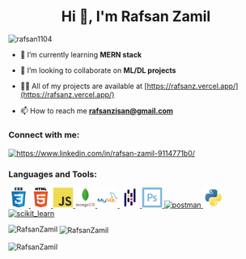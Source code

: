 <h1 align="center">Hi 👋, I'm Rafsan Zamil</h1>
<p align="left"> <img src="https://komarev.com/ghpvc/?username=rafsan1104&label=Profile%20views&color=0e75b6&style=flat" alt="rafsan1104" /> </p>

- 🌱 I’m currently learning **MERN stack**

- 👯 I’m looking to collaborate on **ML/DL projects**

- 👨‍💻 All of my projects are available at [https://rafsanz.vercel.app/](https://rafsanz.vercel.app/)

- 📫 How to reach me **rafsanzisan@gmail.com**

<h3 align="left">Connect with me:</h3>
<p align="left">
<a href="https://www.linkedin.com/in/rafsan-zamil-9114771b0/" target="blank"><img align="center" src="https://raw.githubusercontent.com/rahuldkjain/github-profile-readme-generator/master/src/images/icons/Social/linked-in-alt.svg" alt="https://www.linkedin.com/in/rafsan-zamil-9114771b0/" height="30" width="40" /></a>
</p>

<h3 align="left">Languages and Tools:</h3>
<p align="left"> <a href="https://www.w3schools.com/css/" target="_blank" rel="noreferrer"> <img src="https://raw.githubusercontent.com/devicons/devicon/master/icons/css3/css3-original-wordmark.svg" alt="css3" width="40" height="40"/> </a> <a href="https://www.w3.org/html/" target="_blank" rel="noreferrer"> <img src="https://raw.githubusercontent.com/devicons/devicon/master/icons/html5/html5-original-wordmark.svg" alt="html5" width="40" height="40"/> </a> <a href="https://developer.mozilla.org/en-US/docs/Web/JavaScript" target="_blank" rel="noreferrer"> <img src="https://raw.githubusercontent.com/devicons/devicon/master/icons/javascript/javascript-original.svg" alt="javascript" width="40" height="40"/> </a> <a href="https://www.mongodb.com/" target="_blank" rel="noreferrer"> <img src="https://raw.githubusercontent.com/devicons/devicon/master/icons/mongodb/mongodb-original-wordmark.svg" alt="mongodb" width="40" height="40"/> </a> <a href="https://www.mysql.com/" target="_blank" rel="noreferrer"> <img src="https://raw.githubusercontent.com/devicons/devicon/master/icons/mysql/mysql-original-wordmark.svg" alt="mysql" width="40" height="40"/> </a> <a href="https://pandas.pydata.org/" target="_blank" rel="noreferrer"> <img src="https://raw.githubusercontent.com/devicons/devicon/2ae2a900d2f041da66e950e4d48052658d850630/icons/pandas/pandas-original.svg" alt="pandas" width="40" height="40"/> </a> <a href="https://www.photoshop.com/en" target="_blank" rel="noreferrer"> <img src="https://raw.githubusercontent.com/devicons/devicon/master/icons/photoshop/photoshop-line.svg" alt="photoshop" width="40" height="40"/> </a> <a href="https://postman.com" target="_blank" rel="noreferrer"> <img src="https://www.vectorlogo.zone/logos/getpostman/getpostman-icon.svg" alt="postman" width="40" height="40"/> </a> <a href="https://www.python.org" target="_blank" rel="noreferrer"> <img src="https://raw.githubusercontent.com/devicons/devicon/master/icons/python/python-original.svg" alt="python" width="40" height="40"/> </a> <a href="https://scikit-learn.org/" target="_blank" rel="noreferrer"> <img src="https://upload.wikimedia.org/wikipedia/commons/0/05/Scikit_learn_logo_small.svg" alt="scikit_learn" width="40" height="40"/> </a> </p>

<p><img align="left" src="https://github-readme-stats.vercel.app/api/top-langs?username=RafsanZamil&show_icons=true&locale=en&layout=compact" alt="RafsanZamil" /></p>
<p>&nbsp;<img align="center" src="https://github-readme-stats.vercel.app/api?username=RafsanZamil&show_icons=true&locale=en" alt="RafsanZamil" /></p>

<p><img align="center" src="https://github-readme-streak-stats.herokuapp.com/?user=RafsanZamil&" alt="RafsanZamil" /></p>
